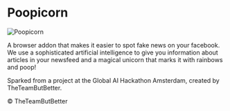 # Poopicorn

![Poopicorn](http://poopicorn.press/img/poopicorn_logo_2.svg)

A browser addon that makes it easier to spot fake news on your facebook. We use a sophisticated artificial intelligence to give you information about articles in your newsfeed and a magical unicorn that marks it with rainbows and poop!

Sparked from a project at the Global AI Hackathon Amsterdam, created by TheTeamButBetter.


&copy; TheTeamButBetter
